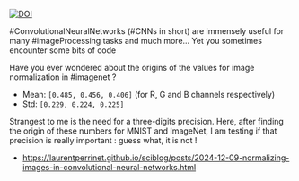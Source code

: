 [![DOI](https://zenodo.org/badge/DOI/10.5281/zenodo.14602370.svg)](https://doi.org/10.5281/zenodo.14602370)

#ConvolutionalNeuralNetworks (#CNNs in short) are immensely useful for many #imageProcessing tasks and much more... Yet you sometimes encounter some bits of code 

Have you ever wondered about the origins of the values for image normalization in #imagenet ?


* Mean: `[0.485, 0.456, 0.406]` (for R, G and B channels respectively)
* Std: `[0.229, 0.224, 0.225]`

Strangest to me is the need for a three-digits precision. Here,  after finding the origin of these numbers for MNIST and ImageNet, I am testing if that precision is really important : guess what, it is not !

* https://laurentperrinet.github.io/sciblog/posts/2024-12-09-normalizing-images-in-convolutional-neural-networks.html

